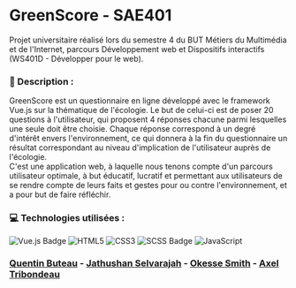 # GreenScore - SAE401

Projet universitaire réalisé lors du semestre 4 du BUT Métiers du Multimédia et de l'Internet, parcours Développement web et Dispositifs interactifs (WS401D - Développer pour le web).

### 📜 Description :
GreenScore est un questionnaire en ligne développé avec le framework Vue.js sur la thématique de l'écologie. Le but de celui-ci est de poser 20 questions à l'utilisateur, qui proposent 4 réponses chacune parmi lesquelles une seule doit être choisie. Chaque réponse correspond à un degré d'intérêt envers l'environnement, ce qui donnera à la fin du questionnaire un résultat correspondant au niveau d'implication de l'utilisateur auprès de l'écologie.<br>
C'est une application web, à laquelle nous tenons compte d'un parcours utilisateur optimale, à but éducatif, lucratif et permettant aux utilisateurs de se rendre compte de leurs faits et gestes pour ou contre l'environnement, et a pour but de faire réfléchir.

### 💻 Technologies utilisées :
![Vue.js Badge](https://img.shields.io/badge/Vue.js-4FC08D?style=for-the-badge&logo=vue.js&logoColor=white)
![HTML5](https://img.shields.io/badge/html5-%23E34F26.svg?style=for-the-badge&logo=html5&logoColor=white)
![CSS3](https://img.shields.io/badge/css3-%231572B6.svg?style=for-the-badge&logo=css3&logoColor=white)
![SCSS Badge](https://img.shields.io/badge/Sass/SCSS-CC6699?style=for-the-badge&logo=sass&logoColor=white)
![JavaScript](https://img.shields.io/badge/javascript-%23323330.svg?style=for-the-badge&logo=javascript&logoColor=%23F7DF1E)

### [Quentin Buteau](http://qbuteau.fr/portfolio) - [Jathushan Selvarajah](http://mmi22g05.mmi-troyes.fr/portfolio) - [Okesse Smith]() - [Axel Tribondeau]()
 
